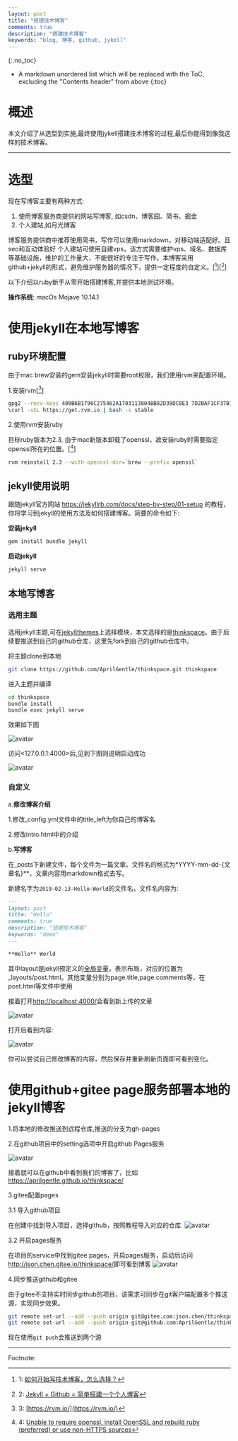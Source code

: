 ```yaml
---
layout: post
title: "搭建技术博客"
comments: true
description: "搭建技术博客"
keywords: "blog, 博客, github, jykell"
---
```

{:.no_toc}
* A markdown unordered list which will be replaced with the ToC, excluding the "Contents header" from above
{:toc}

# 概述
本文介绍了从选型到实施,最终使用jykell搭建技术博客的过程,最后你能得到像我这样的技术博客。

---

# 选型
现在写博客主要有两种方式:
1. 使用博客服务商提供的网站写博客, 如csdn、博客园、简书、掘金
2. 个人建站,如月光博客

博客服务提供商中推荐使用简书，写作可以使用markdown，对移动端适配好。且seo和互动体验好
个人建站可使用自建vps，该方式需要维护vps、域名、数据库等基础设施，维护的工作量大，不能很好的专注于写作。本博客采用github+jekyll的形式，避免维护服务器的情况下，提供一定程度的自定义。[[^1]][[^2]]

以下介绍以ruby新手从零开始搭建博客,并提供本地测试环境。

**操作系统**: macOs Mojave 10.14.1
<div class="divider"></div>

# 使用jekyll在本地写博客
## ruby环境配置
由于mac brew安装的gem安装jekyll时需要root权限，我们使用rvm来配置环境。

1.安装rvm[[^3]]

``` bash
gpg2 --recv-keys 409B6B1796C275462A1703113804BB82D39DC0E3 7D2BAF1CF37B13E2069D6956105BD0E739499BDB
\curl -sSL https://get.rvm.io | bash -s stable
```

2.使用rvm安装ruby

目标ruby版本为2.3, 由于mac新版本卸载了openssl，故安装ruby时需要指定openssl所在的位置。[[^4]]
``` bash
rvm reinstall 2.3 --with-openssl-dir=`brew --prefix openssl`
```

## jekyll使用说明

跟随jekyll官方网站:<https://jekyllrb.com/docs/step-by-step/01-setup> 的教程，你将学习到jekyll的使用方法及如何搭建博客。简要的命令如下:

**安装jekyll**
``` bash
gem install bundle jekyll
```

**启动jekyll**
``` bash
jekyll serve
```

## 本地写博客
### 选用主题
选用jekyll主题,可在[jekyllthemes](http://jekyllthemes.org/)上选择模块，本文选择的是[thinkspace](https://github.com/heiswayi/thinkspace)。由于后续要推送到自己的github仓库，这里先fork到自己的github仓库中。

将主题clone到本地
```bash
git clone https://github.com/AprilGentle/thinkspace.git thinkspace
```

进入主题并编译
```bash
cd thinkspace
bundle install
bundle exec jekyll serve
```

效果如下图

![avatar](/assets/images/blog/jekyll_serve.png)

访问<127.0.0.1:4000>后,见到下图则说明启动成功

![avatar](/assets/images/blog/thinkspace_start_step1.png)

### 自定义
a.**修改博客介绍**

1.修改_config.yml文件中的title_left为你自己的博客名

2.修改intro.html中的介绍

b.**写博客**

在_posts下新建文件，每个文件为一篇文章。文件名的格式为*YYYY-mm-dd-{文章名}**，文章内容用markdown格式去写。

新建名字为`2019-02-13-Hello-World`的文件名，文件名内容为:

```markdown
---
layout: post
title: "Hello"
comments: true
description: "搭建技术博客"
keywords: "demo"
---

**Hello** World
```

其中layout是jekyll预定义的[全局变量](https://jekyllrb.com/docs/front-matter/#predefined-global-variables)，表示布局，对应的位置为_layouts/post.html。其他变量分别为page.title,page.comments等，在post.html等文件中使用

接着打开<http://localhost:4000/>会看到新上传的文章

![avatar](/assets/images/blog/thinkspace_start_step2.png)

打开后看到内容:

![avatar](/assets/images/blog/thinkspace_start_step3.png)

<div class="divider"></div>

你可以尝试自己修改博客的内容，然后保存并重新刷新页面即可看到变化。

# 使用github+gitee page服务部署本地的jekyll博客

1.将本地的修改推送到远程仓库,推送的分支为gh-pages

2.在github项目中的setting选项中开启github Pages服务

![avatar](/assets/images/blog/github-pages.png)

接着就可以在github中看到我们的博客了，比如<https://aprilgentle.github.io/thinkspace/>

3.gitee配置pages

3.1 导入github项目

在创建中找到导入项目，选择github，按照教程导入对应的仓库 
![avatar](/assets/images/blog/gitee-pages-step1.png)

3.2 开启pages服务

在项目的service中找到gitee pages，开启pages服务，启动后访问<http://json.chen.gitee.io/thinkspace/>即可看到博客
![avatar](/assets/images/blog/gitee-pages-step2.png)

4.同步推送github和gitee

由于gitee不支持实时同步github的项目，该需求可同步在git客户端配置多个推送源，实现同步效果。

```bash
git remote set-url --add --push origin git@gitee.com:json.chen/thinkspace.git
git remote set-url --add --push origin git@github.com:AprilGentle/thinkspace.git
```

现在使用`git push`会推送到两个源

---
Footnote:

[^1]: 1: [如何开始写技术博客，怎么选择？](https://www.zhihu.com/question/24629410)  

[^2]: 2: [Jekyll + Github = 简单搭建一个个人博客](https://my.oschina.net/u/3729927/blog/1930704)

[^3]: 3: [https://rvm.io/](https://rvm.io/)

[^4]: 4: [Unable to require openssl, install OpenSSL and rebuild ruby (preferred) or use non-HTTPS sources](https://stackoverflow.com/questions/37336573/unable-to-require-openssl-install-openssl-and-rebuild-ruby-preferred-or-use-n)